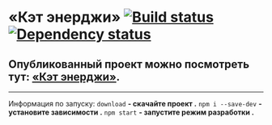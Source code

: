# «Кэт энерджи» [![Build status][travis-image]][travis-url] [![Dependency status][dependency-image]][dependency-url]


## Опубликованный проект можно посмотреть тут: [«Кэт энерджи»](https://graysergey.github.io/Cat-energy).

---

Информация по запуску:
`download` **- скачайте проект .**
`npm i --save-dev` **- установите зависимости .**
`npm start` **- запустите режим разработки .**



[travis-image]: https://travis-ci.com/htmlacademy-adaptive/641557-cat-energy-16.svg?branch=master
[travis-url]: https://travis-ci.com/htmlacademy-adaptive/641557-cat-energy-16
[dependency-image]: https://david-dm.org/htmlacademy-adaptive/641557-cat-energy-16/dev-status.svg?style=flat-square
[dependency-url]: https://david-dm.org/htmlacademy-adaptive/641557-cat-energy-16?type=dev

